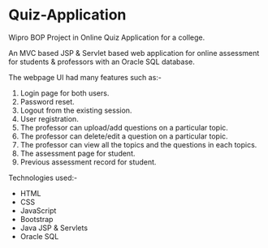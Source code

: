 # Quiz-Application

Wipro BOP Project in Online Quiz Application for a college.

An MVC based JSP & Servlet based web application for online assessment for students & professors with an Oracle SQL database.

The webpage UI had many features such as:-

1. Login page for both users.
2. Password reset.
3. Logout from the existing session.
4. User registration.
5. The professor can upload/add questions on a particular topic.
6. The professor can delete/edit a question on a particular topic.
7. The professor can view all the topics and the questions in each topics.
8. The assessment page for student.
9. Previous assessment record for student.

Technologies used:-
* HTML
* CSS
* JavaScript
* Bootstrap
* Java JSP & Servlets
* Oracle SQL
